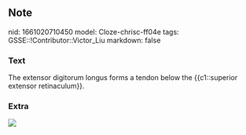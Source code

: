 ## Note
nid: 1661020710450
model: Cloze-chrisc-ff04e
tags: GSSE::!Contributor::Victor_Liu
markdown: false

### Text
The extensor digitorum longus forms a tendon below the {{c1::superior extensor retinaculum}}.

### Extra
<img src="paste-04e76f67f7aac23eb5e3b24395bb3b4c115a5222.jpg">
